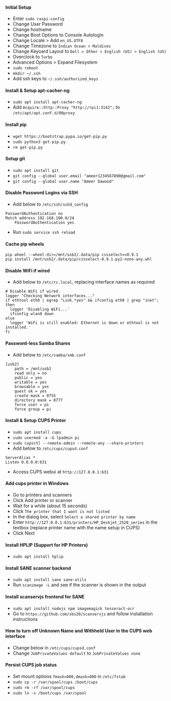 #### Initial Setup
* Enter `sudo raspi-config`
* Change User Password
* Change hostname
* Change Boot Options to Console Autologin
* Change Locale > Add `en_US.UTF8`
* Change Timezone to `Indian Ocean > Maldives`
* Change Keyoard Layout to `Dell > Other > English (US) > English (US)`
* Overclock to `Turbo`
* Advanced Options > Expand Filesystem
* `sudo reboot`
* `mkdir ~/.ssh`
* Add ssh keys to `~/.ssh/authorized_keys`


#### Install & Setup apt-cacher-ng
* `sudo apt install apt-cacher-ng`
* Add `Acquire::http::Proxy "http://rpi1:3142";` to `/etc/apt/apt.conf.d/00proxy`


#### Install pip
* `wget https://bootstrap.pypa.io/get-pip.py`
* `sudo python3 get-pip.py`
* `rm get-pip.py`

#### Setup git
* `sudo apt install git`
* `git config --global user.email "ameer1234567890@gmail.com"`
* `git config --global user.name "Ameer Dawood"`

#### Disable Password Logins via SSH
* Add below to `/etc/ssh/sshd_config`
```
PasswordAuthentication no
Match address 192.168.100.0/24
    PasswordAuthentication yes
```
* Run `sudo service ssh reload`

#### Cache pip wheels
```
pip wheel --wheel-dir=/mnt/usb2/.data/pip cssselect==0.9.1
pip install /mnt/usb2/.data/pip/cssselect-0.9.1-py2-none-any.whl
```

#### Disable WiFi if wired
* Add below to `/etc/rc.local`, replacing interface names as required
```
# Disable WiFi if wired.
logger "Checking Network interfaces..."
if ethtool eth0 | egrep "Link.*yes" && ifconfig eth0 | grep "inet"; then
  logger 'Disabling WiFi...'
  ifconfig wlan0 down
else
  logger 'WiFi is still enabled: Ethernet is down or ethtool is not installed.'
fi
```

#### Password-less Samba Shares
* Add below to `/etc/samba/smb.conf`
```
[usb2]
    path = /mnt/usb2
    read only = no
    public = yes
    writable = yes
    browsable = yes
    guest ok = yes
    create mask = 0755
    directory mask = 0777
    force user = pi
    force group = pi
```

#### Install & Setup CUPS Printer
* `sudo apt install cups`
* `sudo usermod -a -G lpadmin pi`
* `sudo cupsctl --remote-admin --remote-any --share-printers`
* Add below to `/etc/cups/cupsd.conf`
```
ServerAlias *
Listen 0.0.0.0:631
```
* Access CUPS webui at `http://127.0.0.1:631`

#### Add cups printer in Windows
* Go to printers and scanners
* Click Add printer or scanner
* Wait for a while (about 15 seconds)
* Click `The printer that I want is not listed`
* In the dialog box, select `Select a shared printer by name`
* Enter `http://127.0.0.1:631/printers/HP_Deskjet_2520_series` in the textbox (replace printer name with the name setup in CUPS)
* Click Next

#### Install HPLIP (Support for HP Printers)
* `sudo apt install hplip`

#### Install SANE scanner backend
* `sudo apt install sane sane-utils`
* Run `scanimage -L` and see if the scanner is shown in the output

#### Install scanservjs frontend for SANE
* `sudo apt install nodejs npm imagemagick tesseract-ocr`
* Go to `https://github.com/sbs20/scanservjs` and follow installation instructions

#### How to turn off Unknown Name and Withheld User in the CUPS web interface
* Change below in `/etc/cups/cupsd.conf`
* Change `JobPrivateValues default` to `JobPrivateValues none`

#### Persist CUPS job status
* Set mount options `fmask=000,dmask=000` in `/etc/fstab`
* `sudo cp -r /var/spool/cups /boot/cups`
* `sudo rm -rf /var/spool/cups`
* `sudo ln -s /boot/cups /var/spool`
